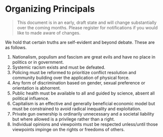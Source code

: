 # Organizing Principals

> This document is in an early, draft state and will change substantially over the coming months. Please register for notifications if you would like to made aware of changes.

We hold that certain truths are self-evident and beyond debate. These are as follows.

1. Nationalism, populism and fascism are great evils and have no place in politics or in government.
2. Systemic racism exists and must be defeated.
3. Policing must be reformed to prioritize conflict resolution and community building over the application of physical force.
4. Any form of discrimination based on gender, sexual preference or orientation is abhorrent.
5. Public health must be available to all and guided by science, absent all political influence.
6. Capitalism is an effective and generally beneficial economic model but must be constrained to avoid radical inequality and exploitation.
7. Private gun ownership is ordinarily unnecessary and a societal liability but where allowed is a privilege rather than a right.
8. Individual opinions and viewpoints must be respected unless/until those viewpoints impinge on the rights or freedoms of others.

